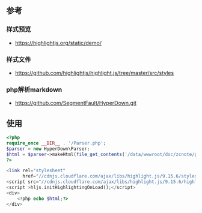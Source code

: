 ## 参考
### 样式预览
- https://highlightjs.org/static/demo/
### 样式文件
- https://github.com/highlightjs/highlight.js/tree/master/src/styles
### php解析markdown
- https://github.com/SegmentFault/HyperDown.git

## 使用
```php
<?php
require_once __DIR__ . '/Parser.php';
$parser = new HyperDown\Parser;
$html = $parser->makeHtml(file_get_contents('/data/wwwroot/doc/zcnote/php/install.md'));
?>

<link rel="stylesheet"
      href="//cdnjs.cloudflare.com/ajax/libs/highlight.js/9.15.6/styles/an-old-hope.min.css">
<script src="//cdnjs.cloudflare.com/ajax/libs/highlight.js/9.15.6/highlight.min.js"></script>
<script >hljs.initHighlightingOnLoad();</script>
<div>
    <?php echo $html;?>
</div>

```